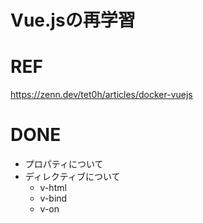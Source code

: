 # Vue.jsの再学習

# REF

https://zenn.dev/tet0h/articles/docker-vuejs

# DONE
* プロパティについて
* ディレクティブについて
    * v-html
    * v-bind
    * v-on
